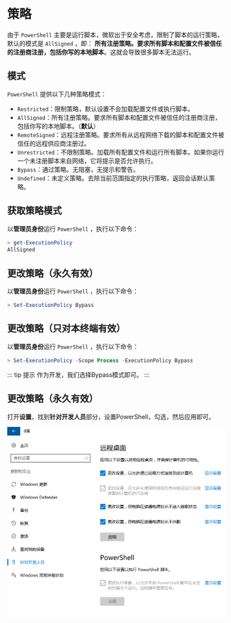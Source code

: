 # 策略

由于 `PowerShell` 主要是运行脚本，微软出于安全考虑，限制了脚本的运行策略，默认的模式是 `AllSigned` ，即： **所有注册策略。要求所有脚本和配置文件被信任的注册商注册，包括你写的本地脚本**。这就会导致很多脚本无法运行。

## 模式

`PowerShell` 提供以下几种策略模式：
* `Restricted`：限制策略，默认设置不会加载配置文件或执行脚本。
* `AllSigned`：所有注册策略。要求所有脚本和配置文件被信任的注册商注册，包括你写的本地脚本。（**默认**）
* `RemoteSigned`：远程注册策略。要求所有从远程网络下载的脚本和配置文件被信任的远程供应商注册过。
* `Unrestricted`：不限制策略。加载所有配置文件和运行所有脚本。如果你运行一个未注册脚本来自网络，它将提示是否允许执行。
* `Bypass`：通过策略。无阻塞，无提示和警告。
* `Undefined`：未定义策略。去除当前范围指定的执行策略，返回会话默认策略。

## 获取策略模式

以**管理员身份**运行 `PowerShell` ，执行以下命令：

```PowerShell
> get-ExecutionPolicy
AllSigned
```

## 更改策略（永久有效）

以**管理员身份**运行 `PowerShell` ，执行以下命令：

```PowerShell
> Set-ExecutionPolicy Bypass
```

## 更改策略（只对本终端有效）

以**管理员身份**运行 `PowerShell` ，执行以下命令：

```PowerShell
> Set-ExecutionPolicy -Scope Process -ExecutionPolicy Bypass
```

::: tip 提示
作为开发，我们选择Bypass模式即可。
:::

## 更改策略（永久有效）

打开**设置**，找到**针对开发人员**部分，设置PowerShell，勾选，然后应用即可。

![更改PowerShell策略模式](assets/images/更改PowerShell策略模式.png)
